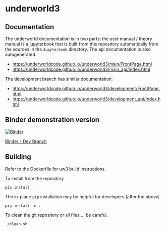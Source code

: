 # underworld3

## Documentation

The underworld documentation is in two parts: the user manual / theory manual is a jupyterbook that is built from this repository automatically from the sources in the `Jupyterbook` directory. The api documentation is also autogenerated.

- https://underworldcode.github.io/underworld3/main/FrontPage.html
- https://underworldcode.github.io/underworld3/main_api/index.html

The development branch has similar documentation:

- https://underworldcode.github.io/underworld3/development/FrontPage.html
- https://underworldcode.github.io/underworld3/development_api/index.html

## Binder demonstration version

 [![Binder](https://mybinder.org/badge_logo.svg)](https://mybinder.org/v2/gh/underworldcode/underworld3/development)
 
 [Binder - Dev Branch](https://mybinder.org/v2/gh/underworldcode/underworld3/development)


## Building

Refer to the Dockerfile for uw3 build instructions.  

To install from the repository
```shell
pip install .
```

The in-place `pip` installation may be helpful for developers (after the above)


```shell
pip install -e .
```

To clean the git repository or all files ... be careful.
```shell
./clean.sh
```


